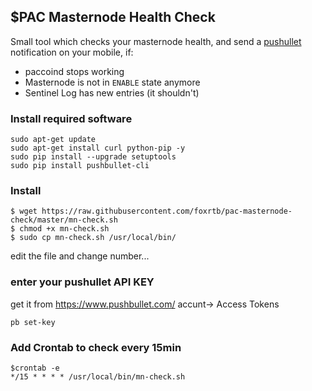 ## $PAC Masternode Health Check

Small tool which checks your masternode health, and send a [pushullet](https://www.pushbullet.com/) notification on your mobile, if:
* paccoind stops working
* Masternode is not in `ENABLE` state anymore
* Sentinel Log has new entries (it shouldn't)



### Install required software
```
sudo apt-get update
sudo apt-get install curl python-pip -y
sudo pip install --upgrade setuptools
sudo pip install pushbullet-cli
```

### Install
```
$ wget https://raw.githubusercontent.com/foxrtb/pac-masternode-check/master/mn-check.sh
$ chmod +x mn-check.sh
$ sudo cp mn-check.sh /usr/local/bin/
```
edit the file and change  <VIM TX> number...
  

### enter your pushullet API KEY 
get it from https://www.pushbullet.com/  accunt-> Access Tokens
```
pb set-key
```

### Add Crontab to check every 15min
```
$crontab -e
*/15 * * * * /usr/local/bin/mn-check.sh
```
